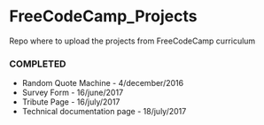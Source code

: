 # FreeCodeCamp_Projects
Repo where to upload the projects from FreeCodeCamp curriculum

### COMPLETED
- Random Quote Machine - 4/december/2016
- Survey Form - 16/june/2017
- Tribute Page - 16/july/2017
- Technical documentation page - 18/july/2017